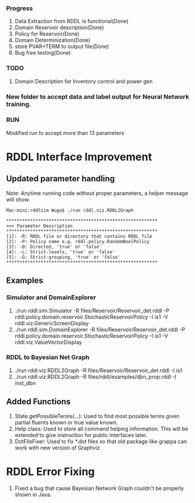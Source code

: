 ### Progress
1. Data Extraction from RDDL is functional(Done)
2. Domain Reservoir description(Done)
3. Policy for Reservoir(Done)
4. Domain Determinization(Done)
5. store PVAR+TERM to output file(Done)
6. Bug free testing(Done)

### TODO
1. Domain Description for Inventory control and power gen

### New folder to accept data and label output for Neural Network training.

### RUN
Modified run to accept more than 13 parameters

RDDL Interface Improvement
===============================================

## Updated parameter handling

Note: Anytime running code without proper parameters, a helper message will show.
```
Mac-mini:rddlsim Wuga$ ./run rddl.viz.RDDL2Graph

*********************************************************
>>> Parameter Description
*********************************************************
[1]: -R: RDDL file or directory that contains RDDL file
[2]: -P: Policy name e.g. rddl.policy.RandomBoolPolicy
[3]: -D: Directed, 'true' or 'false'
[4]: -L: Strict-levels, 'true' or 'false'
[5]: -G: Strict-grouping, 'true' or 'false'
*********************************************************
```

## Examples

### Simulator and DomainExplorer

1. ./run rddl.sim.Simulator -R files/Reservoir/Reservoir_det.rddl -P rddl.policy.domain.reservoir.StochasticReservoirPolicy -I is1 -V rddl.viz.GenericScreenDisplay
2. ./run rddl.sim.DomainExplorer -R files/Reservoir/Reservoir_det.rddl -P rddl.policy.domain.reservoir.StochasticReservoirPolicy -I is1 -V rddl.viz.ValueVectorDisplay

### RDDL to Bayesian Net Graph
1. ./run rddl.viz.RDDL2Graph -R files/Reservoir/Reservoir_det.rddl -I is1
2. ./run rddl.viz.RDDL2Graph -R files/rddl/examples/dbn_prop.rddl -I inst_dbn

## Added Functions
1. State.getPossibleTerms(...): Used to find most possible terms given partial fluents known or true value known.
2. Help class: Used to store all command helping information. This will be extended to give instruction for public interfaces later.
3. DotFileFixer: Used to fix *.dot files so that old package like grappa can work with new version of Graphviz

RDDL Error Fixing
===============================================
1. Fixed a bug that cause Bayesian Network Graph couldn't be properly shown in Java.


